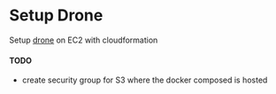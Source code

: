 # Setup Drone

Setup [drone](http://readme.drone.io/) on EC2 with cloudformation

#### TODO
 * create security group for S3 where the docker composed is hosted
